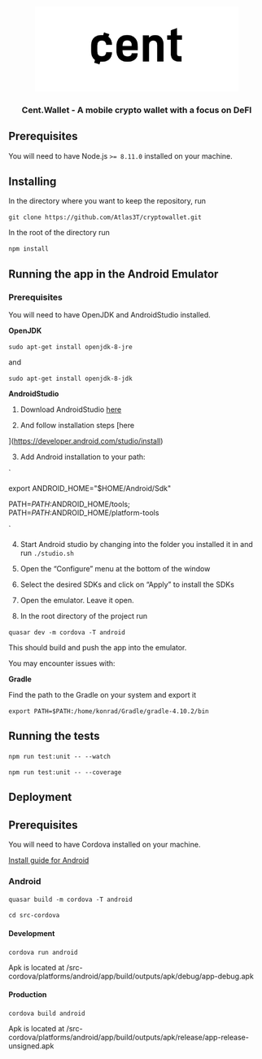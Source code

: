 <div align="center">
  <img alt="ReDoc logo" src="https://raw.githubusercontent.com/centfinance/Community/main/media-pack/logo.png" width="400px" />

  ### Cent.Wallet - A mobile crypto wallet with a focus on DeFI
 
</div>

## Prerequisites

You will need to have Node.js `>= 8.11.0` installed on your machine.


  

## Installing

In the directory where you want to keep the repository, run

`git clone https://github.com/Atlas3T/cryptowallet.git`

  

In the root of the directory run

`npm install`

  

## Running the app in the Android Emulator

  

### Prerequisites

You will need to have OpenJDK and AndroidStudio installed.

  

**OpenJDK**

`sudo apt-get install openjdk-8-jre`

and

`sudo apt-get install openjdk-8-jdk`

  

**AndroidStudio**

1. Download AndroidStudio [here](https://developer.android.com/studio/)

  

2. And follow installation steps [here

](https://developer.android.com/studio/install)

  

3. Add Android installation to your path:

  

`

export ANDROID_HOME="$HOME/Android/Sdk"

PATH=$PATH:$ANDROID_HOME/tools; PATH=$PATH:$ANDROID_HOME/platform-tools

`

4. Start Android studio by changing into the folder you installed it in and run `./studio.sh`

5. Open the “Configure” menu at the bottom of the window

6. Select the desired SDKs and click on “Apply” to install the SDKs

7. Open the emulator. Leave it open.

8. In the root directory of the project run

`quasar dev -m cordova -T android`

This should build and push the app into the emulator.

You may encounter issues with:

**Gradle**

Find the path to the Gradle on your system and export it

`export PATH=$PATH:/home/konrad/Gradle/gradle-4.10.2/bin`

  
  

## Running the tests

`npm run test:unit -- --watch`

`npm run test:unit -- --coverage`

  

## Deployment

  

## Prerequisites

  

You will need to have Cordova installed on your machine.

[Install guide for Android](https://cordova.apache.org/docs/en/latest/guide/platforms/android/)

  

### Android

  

`quasar build -m cordova -T android`

  

`cd src-cordova`

  

#### Development

`cordova run android`

Apk is located at /src-cordova/platforms/android/app/build/outputs/apk/debug/app-debug.apk

#### Production

`cordova build android`

Apk is located at /src-cordova/platforms/android/app/build/outputs/apk/release/app-release-unsigned.apk
